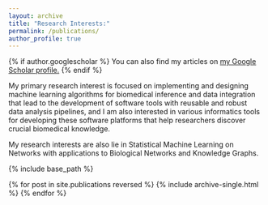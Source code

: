 ```yaml
---
layout: archive
title: "Research Interests:"
permalink: /publications/
author_profile: true
---
```


{% if author.googlescholar %}
  You can also find my articles on <u><a href="{{author.googlescholar}}">my Google Scholar profile</a>.</u>
{% endif %}

My primary research interest is focused on implementing and designing machine learning algorithms for biomedical inference and data integration that lead to the development of software tools with reusable and robust data analysis pipelines, and I am also interested in various informatics tools for developing these software platforms that help researchers discover crucial biomedical knowledge.

My research interests are also lie in Statistical Machine Learning on Networks with applications to Biological Networks and Knowledge Graphs. 

{% include base_path %}

{% for post in site.publications reversed %}
  {% include archive-single.html %}
{% endfor %}
